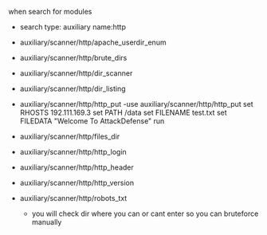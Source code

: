 when search for modules 
- search type: auxiliary name:http

- auxiliary/scanner/http/apache_userdir_enum
- auxiliary/scanner/http/brute_dirs
- auxiliary/scanner/http/dir_scanner
- auxiliary/scanner/http/dir_listing
- auxiliary/scanner/http/http_put
		-use auxiliary/scanner/http/http_put 
		set RHOSTS 192.111.169.3 
		set PATH /data 
		set FILENAME test.txt 
		set FILEDATA "Welcome To AttackDefense" run
- auxiliary/scanner/http/files_dir
- auxiliary/scanner/http/http_login
- auxiliary/scanner/http/http_header
- auxiliary/scanner/http/http_version
- auxiliary/scanner/http/robots_txt
	- you will check dir where you can or cant enter so you can bruteforce manually




